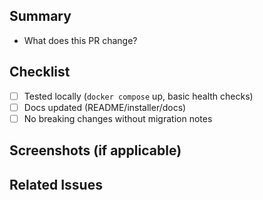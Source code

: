 ## Summary

- What does this PR change?

## Checklist
- [ ] Tested locally (`docker compose` up, basic health checks)
- [ ] Docs updated (README/installer/docs)
- [ ] No breaking changes without migration notes

## Screenshots (if applicable)

## Related Issues



